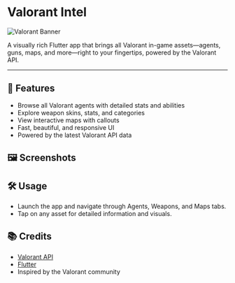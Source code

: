 # Valorant Intel

![Valorant Banner](https://static.wikia.nocookie.net/valorant/images/valorant_banner.jpg)

A visually rich Flutter app that brings all Valorant in-game assets—agents, guns, maps, and more—right to your fingertips, powered by the Valorant API.

---

## 🚀 Features
- Browse all Valorant agents with detailed stats and abilities
- Explore weapon skins, stats, and categories
- View interactive maps with callouts
- Fast, beautiful, and responsive UI
- Powered by the latest Valorant API data

## 🖼️ Screenshots
<!-- Add your app screenshots here -->

## 🛠️ Usage
- Launch the app and navigate through Agents, Weapons, and Maps tabs.
- Tap on any asset for detailed information and visuals.

## 📚 Credits
- [Valorant API](https://valorant-api.com/)
- [Flutter](https://flutter.dev/)
- Inspired by the Valorant community
<!-- 
## 📄 License
This project is licensed under the MIT License. -->
